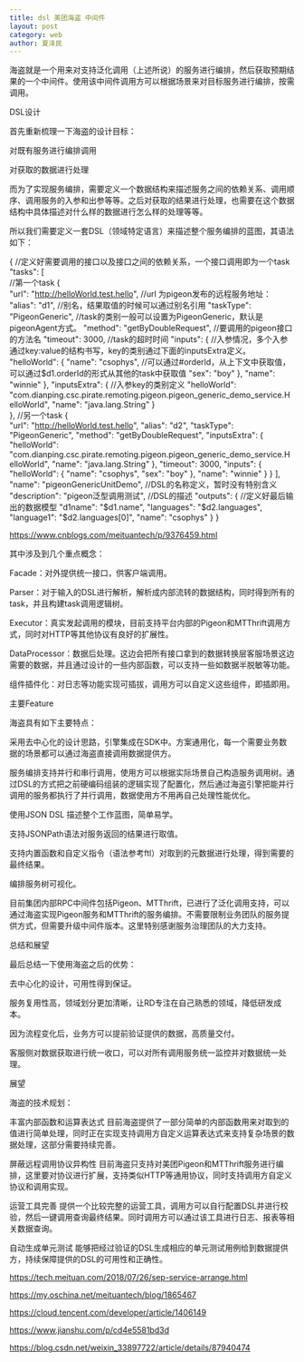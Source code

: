 ```yaml
---
title: dsl 美团海盗 中间件
layout: post
category: web
author: 夏泽民
---
```

海盗就是一个用来对支持泛化调用（上述所说）的服务进行编排，然后获取预期结果的一个中间件。使用该中间件调用方可以根据场景来对目标服务进行编排，按需调用。

DSL设计

首先重新梳理一下海盗的设计目标：

对既有服务进行编排调用

对获取的数据进行处理

而为了实现服务编排，需要定义一个数据结构来描述服务之间的依赖关系、调用顺序、调用服务的入参和出参等等。之后对获取的结果进行处理，也需要在这个数据结构中具体描述对什么样的数据进行怎么样的处理等等。

所以我们需要定义一套DSL（领域特定语言）来描述整个服务编排的蓝图，其语法如下：

{
    //定义好需要调用的接口以及接口之间的依赖关系，一个接口调用即为一个task
    "tasks": [   
        //第一个task
        {      
            "url": "http://helloWorld.test.hello",     //url 为pigeon发布的远程服务地址：
            "alias": "d1",   //别名，结果取值的时候可以通过别名引用
            "taskType": "PigeonGeneric",  //task的类别一般可以设置为PigeonGeneric，默认是pigeonAgent方式。
            "method": "getByDoubleRequest", //要调用的pigeon接口的方法名
            "timeout": 3000,  //task的超时时间
            "inputs": {      //入参情况，多个入参通过key:value的结构书写，key的类别通过下面的inputsExtra定义。
                "helloWorld": {
                    "name": "csophys",    //可以通过#orderId，从上下文中获取值，可以通过$d1.orderId的形式从其他的task中获取值
                    "sex": "boy"
                },
                "name": "winnie"
            },
           "inputsExtra": {     //入参key的类别定义
                "helloWorld": "com.dianping.csc.pirate.remoting.pigeon.pigeon_generic_demo_service.HelloWorld",
                "name": "java.lang.String"
            }          
        },
        //另一个task
        {    
            "url": "http://helloWorld.test.hello",
            "alias": "d2",
            "taskType": "PigeonGeneric",
            "method": "getByDoubleRequest",
            "inputsExtra": {
                "helloWorld": "com.dianping.csc.pirate.remoting.pigeon.pigeon_generic_demo_service.HelloWorld",
                "name": "java.lang.String"
            },
            "timeout": 3000,
            "inputs": {
                "helloWorld": {
                    "name": "csophys",
                    "sex": "boy"
                },
                "name": "winnie"
            }
        }
    ],
    "name": "pigeonGenericUnitDemo",  //DSL的名称定义，暂时没有特别含义
    "description": "pigeon泛型调用测试",  //DSL的描述
    "outputs": {            //定义好最后输出的数据模型
        "d1name": "$d1.name",
        "languages": "$d2.languages",
        "language1": "$d2.languages[0]",
        "name": "csophys"
    }
}
<!-- more -->
https://www.cnblogs.com/meituantech/p/9376459.html

其中涉及到几个重点概念：

Facade：对外提供统一接口，供客户端调用。

Parser：对于输入的DSL进行解析，解析成内部流转的数据结构，同时得到所有的task，并且构建task调用逻辑树。

Executor：真实发起调用的模块，目前支持平台内部的Pigeon和MTThrift调用方式，同时对HTTP等其他协议有良好的扩展性。

DataProcessor：数据后处理。这边会把所有接口拿到的数据转换层客服场景这边需要的数据，并且通过设计的一些内部函数，可以支持一些如数据半脱敏等功能。

组件插件化：对日志等功能实现可插拔，调用方可以自定义这些组件，即插即用。

主要Feature

海盗具有如下主要特点：

采用去中心化的设计思路，引擎集成在SDK中。方案通用化，每一个需要业务数据的场景都可以通过海盗直接调用数据提供方。

服务编排支持并行和串行调用，使用方可以根据实际场景自己构造服务调用树。通过DSL的方式把之前硬编码组装的逻辑实现了配置化，然后通过海盗引擎把能并行调用的服务都执行了并行调用，数据使用方不用再自己处理性能优化。

使用JSON DSL 描述整个工作蓝图，简单易学。

支持JSONPath语法对服务返回的结果进行取值。

支持内置函数和自定义指令（语法参考ftl）对取到的元数据进行处理，得到需要的最终结果。

编排服务树可视化。

目前集团内部RPC中间件包括Pigeon、MTThrift，已进行了泛化调用支持，可以通过海盗实现Pigeon服务和MTThrift的服务编排。不需要限制业务团队的服务提供方式，但需要升级中间件版本。这里特别感谢服务治理团队的大力支持。

总结和展望

最后总结一下使用海盗之后的优势：

去中心化的设计，可用性得到保证。

服务复用性高，领域划分更加清晰，让RD专注在自己熟悉的领域，降低研发成本。

因为流程变化后，业务方可以提前验证提供的数据，高质量交付。

客服侧对数据获取进行统一收口，可以对所有调用服务统一监控并对数据统一处理。

展望

海盗的技术规划：

丰富内部函数和运算表达式
目前海盗提供了一部分简单的内部函数用来对取到的值进行简单处理，同时正在实现支持调用方自定义运算表达式来支持复杂场景的数据处理，这部分需要持续完善。

屏蔽远程调用协议异构性
目前海盗只支持对美团Pigeon和MTThrift服务进行编排，这里要对协议进行扩展，支持类似HTTP等通用协议，同时支持调用方自定义协议和调用实现。

运营工具完善
提供一个比较完整的运营工具，调用方可以自行配置DSL并进行校验，然后一键调用查询最终结果。同时调用方可以通过该工具进行日志、报表等相关数据查询。

自动生成单元测试
能够把经过验证的DSL生成相应的单元测试用例给到数据提供方，持续保障提供的DSL的可用性和正确性。

https://tech.meituan.com/2018/07/26/sep-service-arrange.html

https://my.oschina.net/meituantech/blog/1865467

https://cloud.tencent.com/developer/article/1406149

https://www.jianshu.com/p/cd4e5581bd3d

https://blog.csdn.net/weixin_33897722/article/details/87940474